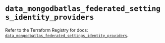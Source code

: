 # `data_mongodbatlas_federated_settings_identity_providers`

Refer to the Terraform Registry for docs: [`data_mongodbatlas_federated_settings_identity_providers`](https://registry.terraform.io/providers/mongodb/mongodbatlas/1.17.0/docs/data-sources/federated_settings_identity_providers).
